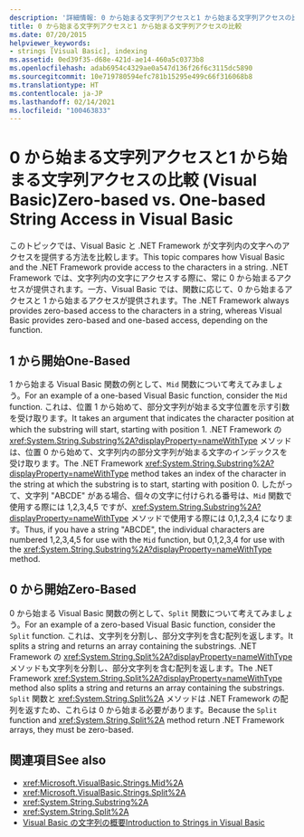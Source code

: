 ```yaml
---
description: '詳細情報: 0 から始まる文字列アクセスと1 から始まる文字列アクセスの比較 (Visual Basic)'
title: 0 から始まる文字列アクセスと1 から始まる文字列アクセスの比較
ms.date: 07/20/2015
helpviewer_keywords:
- strings [Visual Basic], indexing
ms.assetid: 0ed39f35-d68e-421d-ae14-460a5c0373b8
ms.openlocfilehash: adab6954c4329ae0a547d136f26f6c3115dc5890
ms.sourcegitcommit: 10e719780594efc781b15295e499c66f316068b8
ms.translationtype: HT
ms.contentlocale: ja-JP
ms.lasthandoff: 02/14/2021
ms.locfileid: "100463833"
---
```

# <a name="zero-based-vs-one-based-string-access-in-visual-basic"></a><span data-ttu-id="16258-103">0 から始まる文字列アクセスと1 から始まる文字列アクセスの比較 (Visual Basic)</span><span class="sxs-lookup"><span data-stu-id="16258-103">Zero-based vs. One-based String Access in Visual Basic</span></span>

<span data-ttu-id="16258-104">このトピックでは、Visual Basic と .NET Framework が文字列内の文字へのアクセスを提供する方法を比較します。</span><span class="sxs-lookup"><span data-stu-id="16258-104">This topic compares how Visual Basic and the .NET Framework provide access to the characters in a string.</span></span> <span data-ttu-id="16258-105">.NET Framework では、文字列内の文字にアクセスする際に、常に 0 から始まるアクセスが提供されます。一方、Visual Basic では、関数に応じて、0 から始まるアクセスと 1 から始まるアクセスが提供されます。</span><span class="sxs-lookup"><span data-stu-id="16258-105">The .NET Framework always provides zero-based access to the characters in a string, whereas Visual Basic provides zero-based and one-based access, depending on the function.</span></span>  
  
## <a name="one-based"></a><span data-ttu-id="16258-106">1 から開始</span><span class="sxs-lookup"><span data-stu-id="16258-106">One-Based</span></span>  

 <span data-ttu-id="16258-107">1 から始まる Visual Basic 関数の例として、`Mid` 関数について考えてみましょう。</span><span class="sxs-lookup"><span data-stu-id="16258-107">For an example of a one-based Visual Basic function, consider the `Mid` function.</span></span> <span data-ttu-id="16258-108">これは、位置 1 から始めて、部分文字列が始まる文字位置を示す引数を受け取ります。</span><span class="sxs-lookup"><span data-stu-id="16258-108">It takes an argument that indicates the character position at which the substring will start, starting with position 1.</span></span> <span data-ttu-id="16258-109">.NET Framework の <xref:System.String.Substring%2A?displayProperty=nameWithType> メソッドは、位置 0 から始めて、文字列内の部分文字列が始まる文字のインデックスを受け取ります。</span><span class="sxs-lookup"><span data-stu-id="16258-109">The .NET Framework <xref:System.String.Substring%2A?displayProperty=nameWithType> method takes an index of the character in the string at which the substring is to start, starting with position 0.</span></span> <span data-ttu-id="16258-110">したがって、文字列 "ABCDE" がある場合、個々の文字に付けられる番号は、`Mid` 関数で使用する際には 1,2,3,4,5 ですが、<xref:System.String.Substring%2A?displayProperty=nameWithType> メソッドで使用する際には 0,1,2,3,4 になります。</span><span class="sxs-lookup"><span data-stu-id="16258-110">Thus, if you have a string "ABCDE", the individual characters are numbered 1,2,3,4,5 for use with the `Mid` function, but 0,1,2,3,4 for use with the <xref:System.String.Substring%2A?displayProperty=nameWithType> method.</span></span>  
  
## <a name="zero-based"></a><span data-ttu-id="16258-111">0 から開始</span><span class="sxs-lookup"><span data-stu-id="16258-111">Zero-Based</span></span>  

 <span data-ttu-id="16258-112">0 から始まる Visual Basic 関数の例として、`Split` 関数について考えてみましょう。</span><span class="sxs-lookup"><span data-stu-id="16258-112">For an example of a zero-based Visual Basic function, consider the `Split` function.</span></span> <span data-ttu-id="16258-113">これは、文字列を分割し、部分文字列を含む配列を返します。</span><span class="sxs-lookup"><span data-stu-id="16258-113">It splits a string and returns an array containing the substrings.</span></span> <span data-ttu-id="16258-114">.NET Framework の <xref:System.String.Split%2A?displayProperty=nameWithType> メソッドも文字列を分割し、部分文字列を含む配列を返します。</span><span class="sxs-lookup"><span data-stu-id="16258-114">The .NET Framework <xref:System.String.Split%2A?displayProperty=nameWithType> method also splits a string and returns an array containing the substrings.</span></span> <span data-ttu-id="16258-115">`Split` 関数と <xref:System.String.Split%2A> メソッドは .NET Framework の配列を返すため、これらは 0 から始まる必要があります。</span><span class="sxs-lookup"><span data-stu-id="16258-115">Because the `Split` function and <xref:System.String.Split%2A> method return .NET Framework arrays, they must be zero-based.</span></span>  
  
## <a name="see-also"></a><span data-ttu-id="16258-116">関連項目</span><span class="sxs-lookup"><span data-stu-id="16258-116">See also</span></span>

- <xref:Microsoft.VisualBasic.Strings.Mid%2A>
- <xref:Microsoft.VisualBasic.Strings.Split%2A>
- <xref:System.String.Substring%2A>
- <xref:System.String.Split%2A>
- [<span data-ttu-id="16258-117">Visual Basic の文字列の概要</span><span class="sxs-lookup"><span data-stu-id="16258-117">Introduction to Strings in Visual Basic</span></span>](introduction-to-strings.md)

